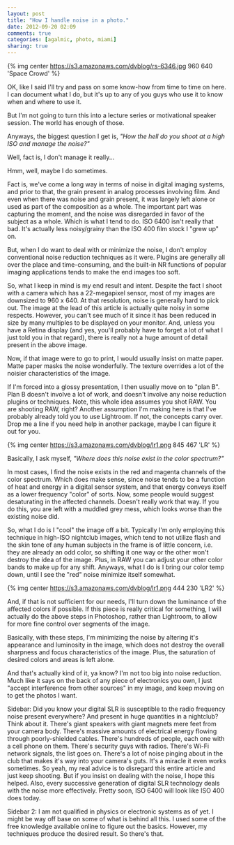 ```yaml
---
layout: post
title: "How I handle noise in a photo."
date: 2012-09-20 02:09
comments: true
categories: [agalmic, photo, miami]
sharing: true
---
```


{% img center https://s3.amazonaws.com/dvblog/rs-6346.jpg 960 640 'Space Crowd' %}

OK, like I said I'll try and pass on some know-how from time to time on here. I can document what I do, but it's up to any of you guys who use it to know when and where to use it.

But I'm not going to turn this into a lecture series or motivational speaker session. The world has enough of those.

Anyways, the biggest question I get is, _"How the hell do you shoot at a high ISO and manage the noise?"_

Well, fact is, I don't manage it really...

<!-- more -->

Hmm, well, maybe I do sometimes. 

Fact is, we've come a long way in terms of noise in digital imaging systems, and prior to that, the grain present in analog processes involving film. And even when there was noise and grain present, it was largely left alone or used as part of the composition as a whole. The important part was capturing the moment, and the noise was disregarded in favor of the subject as a whole. Which is what I tend to do. ISO 6400 isn't really that bad. It's actually less noisy/grainy than the ISO 400 film stock I "grew up" on.

But, when I do want to deal with or minimize the noise, I don't employ conventional noise reduction techniques as it were. Plugins are generally all over the place and time-consuming, and the built-in NR functions of popular imaging applications tends to make the end images too soft. 

So, what I keep in mind is my end result and intent. Despite the fact I shoot with a camera which has a 22-megapixel sensor, most of my images are downsized to 960 x 640. At that resolution, noise is generally hard to pick out. The image at the lead of this article is actually quite noisy in some respects. However, you can't see much of it since it has been reduced in size by many multiples to be displayed on your monitor. And, unless you have a Retina display (and yes, you'll probably have to forget a lot of what I just told you in that regard), there is really not a huge amount of detail present in the above image. 

Now, if that image were to go to print, I would usually insist on matte paper. Matte paper masks the noise wonderfully. The texture overrides a lot of the noisier characteristics of the image. 

If I'm forced into a glossy presentation, I then usually move on to "plan B". Plan B doesn't involve a lot of work, and doesn't involve any noise reduction plugins or techniques. Note, this whole idea assumes you shot RAW. You are shooting RAW, right? Another assumption I'm making here is that I've probably already told you to use Lightroom. If not, the concepts carry over. Drop me a line if you need help in another package, maybe I can figure it out for you.

{% img center https://s3.amazonaws.com/dvblog/lr1.png 845 467 'LR' %}

Basically, I ask myself, _"Where does this noise exist in the color spectrum?"_

In most cases, I find the noise exists in the red and magenta channels of the color spectrum. Which does make sense, since noise tends to be a function of heat and energy in a digital sensor system, and that energy conveys itself as a lower frequency "color" of sorts. Now, some people would suggest desaturating in the affected channels. Doesn't really work that way. If you do this, you are left with a muddled grey mess, which looks worse than the existing noise did. 

So, what I do is I "cool" the image off a bit. Typically I'm only employing this technique in high-ISO nightclub images, which tend to not utilize flash and the skin tone of any human subjects in the frame is of little concern, i.e. they are already an odd color, so shifting it one way or the other won't destroy the idea of the image. Plus, in RAW you can adjust your other color bands to make up for any shift. Anyways, what I do is I bring our color temp down, until I see the "red" noise minimize itself somewhat.

{% img center https://s3.amazonaws.com/dvblog/lr1.png 444 230 'LR2' %}

And, if that is not sufficient for our needs, I'll turn down the luminance of the affected colors if possible. If this piece is really critical for something, I will actually do the above steps in Photoshop, rather than Lightroom, to allow for more fine control over segments of the image. 

Basically, with these steps, I'm minimizing the noise by altering it's appearance and luminosity in the image, which does not destroy the overall sharpness and focus characteristics of the image. Plus, the saturation of desired colors and areas is left alone. 

And that's actually kind of it, ya know? I'm not too big into noise reduction. Much like it says on the back of any piece of electronics you own, I just "accept interference from other sources" in my image, and keep moving on to get the photos I want.

Sidebar: Did you know your digital SLR is susceptible to the radio frequency noise present everywhere? And present in huge quantities in a nightclub? Think about it. There's giant speakers with giant magnets mere feet from your camera body. There's massive amounts of electrical energy flowing through poorly-shielded cables. There's hundreds of people, each one with a cell phone on them. There's security guys with radios. There's Wi-Fi network signals, the list goes on. There's a lot of noise pinging about in the club that makes it's way into your camera's guts. It's a miracle it even works sometimes. So yeah, my real advice is to disregard this entire article and just keep shooting. But if you insist on dealing with the noise, I hope this helped. Also, every successive generation of digital SLR technology deals with the noise more effectively. Pretty soon, ISO 6400 will look like ISO 400 does today.

Sidebar 2: I am not qualified in physics or electronic systems as of yet. I might be way off base on some of what is behind all this. I used some of the free knowledge available online to figure out the basics. However, my techniques produce the desired result. So there's that. 

